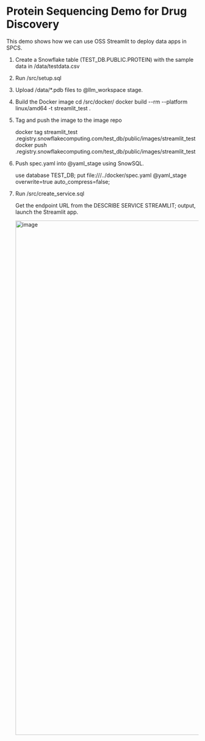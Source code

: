 # Protein Sequencing Demo for Drug Discovery

This demo shows how we can use OSS Streamlit to deploy data apps in SPCS.

1. Create a Snowflake table (TEST_DB.PUBLIC.PROTEIN) with the sample data in /data/testdata.csv
2. Run /src/setup.sql
3. Upload /data/*.pdb files to @llm_workspace stage.
4. Build the Docker image
   cd /src/docker/
   docker build --rm --platform linux/amd64 -t streamlit_test .
5. Tag and push the image to the image repo

   docker tag streamlit_test <acct>.registry.snowflakecomputing.com/test_db/public/images/streamlit_test
   docker push <acct>.registry.snowflakecomputing.com/test_db/public/images/streamlit_test
6. Push spec.yaml into @yaml_stage using SnowSQL.

   use database TEST_DB;
   put file:///../docker/spec.yaml @yaml_stage overwrite=true auto_compress=false;
8. Run /src/create_service.sql

   Get the endpoint URL from the
   DESCRIBE SERVICE STREAMLIT;
    output, launch the Streamlit app.

   <img width="1344" alt="image" src="https://github.com/edemiraydin/protein_sequencing/assets/10012908/fb46fdbf-499c-4d87-a79a-d3c127ddcb1c">



   
